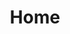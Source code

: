 ---
home: true
title: Home
heroImage: /images/hero.png
actions:
  - text: Introduction
    link: /guide/
    type: primary
  - text: User Manual
    link: /guide/installation.html
    type: secondary
footer: Copyright © 2023 LCDA Team.
---